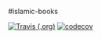 #islamic-books

[![Travis (.org)](https://img.shields.io/travis/jashaikh-dev/islamic-books)](https://travis-ci.org/jashaikh-dev/islamic-books/builds/648200658)
[![codecov](https://codecov.io/gh/jashaikh-dev/islamic-books/branch/master/graph/badge.svg)](https://codecov.io/gh/jashaikh-dev/islamic-books)

